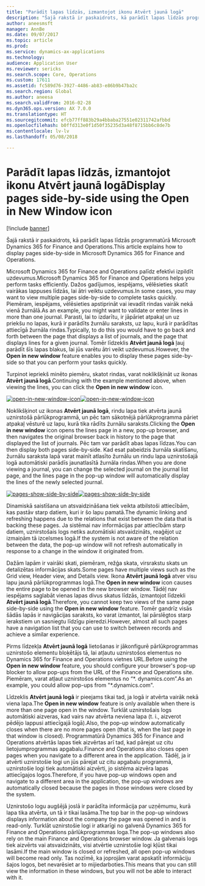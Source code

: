```yaml
---
title: "Parādīt lapas līdzās, izmantojot ikonu Atvērt jaunā logā"
description: "Šajā rakstā ir paskaidrots, kā parādīt lapas līdzās programmatūrā Microsoft Dynamics 365 for Finance and Operations."
author: aneesmsft
manager: AnnBe
ms.date: 09/07/2017
ms.topic: article
ms.prod: 
ms.service: dynamics-ax-applications
ms.technology: 
audience: Application User
ms.reviewer: sericks
ms.search.scope: Core, Operations
ms.custom: 17611
ms.assetid: fc589d76-3927-4486-ab83-e86b9b47ba2c
ms.search.region: Global
ms.author: aneesa
ms.search.validFrom: 2016-02-28
ms.dyn365.ops.version: AX 7.0.0
ms.translationtype: HT
ms.sourcegitcommit: efcb77ff883b29a4bbaba27551e02311742afbbd
ms.openlocfilehash: b0ffd313e0f1d50f35235d3a48f8715bb6c8de7b
ms.contentlocale: lv-lv
ms.lasthandoff: 05/08/2018

---
```


# <a name="display-pages-side-by-side-using-the-open-in-new-window-icon"></a><span data-ttu-id="74871-103">Parādīt lapas līdzās, izmantojot ikonu Atvērt jaunā logā</span><span class="sxs-lookup"><span data-stu-id="74871-103">Display pages side-by-side using the Open in New Window icon</span></span>

[!include [banner](../includes/banner.md)]

<span data-ttu-id="74871-104">Šajā rakstā ir paskaidrots, kā parādīt lapas līdzās programmatūrā Microsoft Dynamics 365 for Finance and Operations.</span><span class="sxs-lookup"><span data-stu-id="74871-104">This article explains how to display pages side-by-side in Microsoft Dynamics 365 for Finance and Operations.</span></span>

<span data-ttu-id="74871-105">Microsoft Dynamics 365 for Finance and Operations palīdz efektīvi izpildīt uzdevumus.</span><span class="sxs-lookup"><span data-stu-id="74871-105">Microsoft Dynamics 365 for Finance and Operations helps you perform tasks efficiently.</span></span> <span data-ttu-id="74871-106">Dažos gadījumos, iespējams, vēlēsieties skatīt vairākas lappuses līdzās, lai ātri veiktu uzdevumus.</span><span class="sxs-lookup"><span data-stu-id="74871-106">In some cases, you may want to view multiple pages side-by-side to complete tasks quickly.</span></span> <span data-ttu-id="74871-107">Piemēram, iespējams, vēlēsieties apstiprināt vai ievadīt rindas vairāk nekā vienā žurnālā.</span><span class="sxs-lookup"><span data-stu-id="74871-107">As an example, you might want to validate or enter lines in more than one journal.</span></span> <span data-ttu-id="74871-108">Parasti, lai to izdarītu, ir jāpāriet atpakaļ un uz priekšu no lapas, kurā ir parādīts žurnālu saraksts, uz lapu, kurā ir parādītas attiecīgā žurnāla rindas.</span><span class="sxs-lookup"><span data-stu-id="74871-108">Typically, to do this you would have to go back and forth between the page that displays a list of journals, and the page that displays lines for a given journal.</span></span> <span data-ttu-id="74871-109">Tomēr līdzeklis **Atvērt jaunā logā** ļauj parādīt šīs lapas blakus, lai jūs varētu ātri veikt uzdevumus.</span><span class="sxs-lookup"><span data-stu-id="74871-109">However, the **Open in new window** feature enables you to display these pages side-by-side so that you can perform your tasks quickly.</span></span> 

<span data-ttu-id="74871-110">Turpinot iepriekš minēto piemēru, skatot rindas, varat noklikšķināt uz ikonas **Atvērt jaunā logā**.</span><span class="sxs-lookup"><span data-stu-id="74871-110">Continuing with the example mentioned above, when viewing the lines, you can click the **Open in new window** icon.</span></span> 

<span data-ttu-id="74871-111">[![open-in-new-window-icon](./media/open-in-new-window-icon.png)](./media/open-in-new-window-icon.png)</span><span class="sxs-lookup"><span data-stu-id="74871-111">[![open-in-new-window-icon](./media/open-in-new-window-icon.png)](./media/open-in-new-window-icon.png)</span></span> 

<span data-ttu-id="74871-112">Noklikšķinot uz ikonas **Atvērt jaunā logā**, rindu lapa tiek atvērta jaunā uznirstošā pārlūkprogrammā, un pēc tam sākotnējā pārlūkprogramma pāriet atpakaļ vēsturē uz lapu, kurā tika rādīts žurnālu saraksts.</span><span class="sxs-lookup"><span data-stu-id="74871-112">Clicking the **Open in new window** icon opens the lines page in a new, pop-up browser, and then navigates the original browser back in history to the page that displayed the list of journals.</span></span> <span data-ttu-id="74871-113">Pēc tam var parādīt abas lapas līdzas.</span><span class="sxs-lookup"><span data-stu-id="74871-113">You can then display both pages side-by-side.</span></span> <span data-ttu-id="74871-114">Kad esat pabeidzis žurnāla skatīšanu, žurnālu saraksta lapā varat mainīt atlasīto žurnālu un rindu lapa uznirstošajā logā automātiski parādīs jaunatlasītā žurnāla rindas.</span><span class="sxs-lookup"><span data-stu-id="74871-114">When you are done viewing a journal, you can change the selected journal on the journal list page, and the lines page in the pop-up window will automatically display the lines of the newly selected journal.</span></span> 

<span data-ttu-id="74871-115">[![pages-show-side-by-side](./media/pages-show-side-by-side.png)](./media/pages-show-side-by-side.png)</span><span class="sxs-lookup"><span data-stu-id="74871-115">[![pages-show-side-by-side](./media/pages-show-side-by-side.png)](./media/pages-show-side-by-side.png)</span></span> 

<span data-ttu-id="74871-116">Dinamiskā saistīšana un atsvaidzināšana tiek veikta atbilstoši attiecībām, kas pastāv starp datiem, kuri ir šo lapu pamatā.</span><span class="sxs-lookup"><span data-stu-id="74871-116">The dynamic linking and refreshing happens due to the relations that exist between the data that is backing these pages.</span></span> <span data-ttu-id="74871-117">Ja sistēmai nav informācijas par attiecībām starp datiem, uznirstošais logs netiks automātiski atsvaidzināts, reaģējot uz izmaiņām tā izcelsmes logā.</span><span class="sxs-lookup"><span data-stu-id="74871-117">If the system is not aware of the relation between the data, the pop-up window will not refresh automatically in response to a change in the window it originated from.</span></span> 

<span data-ttu-id="74871-118">Dažām lapām ir vairāki skati, piemēram, režģa skata, virsrakstu skats un detalizētas informācijas skats.</span><span class="sxs-lookup"><span data-stu-id="74871-118">Some pages have multiple views such as the Grid view, Header view, and Details view.</span></span> <span data-ttu-id="74871-119">Ikona **Atvērt jaunā logā** atver visu lapu jaunā pārlūkprogrammas logā.</span><span class="sxs-lookup"><span data-stu-id="74871-119">The **Open in new window** icon causes the entire page to be opened in the new browser window.</span></span> <span data-ttu-id="74871-120">Tādēļ nav iespējams saglabāt vienas lapas divus skatus līdzās, izmantojot līdzekli **Atvērt jaunā logā**.</span><span class="sxs-lookup"><span data-stu-id="74871-120">Therefore, you cannot keep two views of the same page side-by-side using the **Open in new window** feature.</span></span> <span data-ttu-id="74871-121">Tomēr gandrīz visās šādās lapās ir navigācijas saraksts, ko varat izmantot, lai pārslēgtos starp ierakstiem un sasniegtu līdzīgu pieredzi.</span><span class="sxs-lookup"><span data-stu-id="74871-121">However, almost all such pages have a navigation list that you can use to switch between records and achieve a similar experience.</span></span> 

<span data-ttu-id="74871-122">Pirms līdzekļa **Atvērt jaunā logā** lietošanas ir jākonfigurē pārlūkprogrammas uznirstošo elementu bloķētājs tā, lai atļautu uznirstošos elementus no Dynamics 365 for Finance and Operations vietnes URL.</span><span class="sxs-lookup"><span data-stu-id="74871-122">Before using the **Open in new window** feature, you should configure your browser's pop-up blocker to allow pop-ups from the URL of the Finance and Operations site.</span></span> <span data-ttu-id="74871-123">Piemēram, varat atļaut uznirstošos elementus no “\*. dynamics.com”.</span><span class="sxs-lookup"><span data-stu-id="74871-123">As an example, you could allow pop-ups from "\*.dynamics.com".</span></span> 

<span data-ttu-id="74871-124">Līdzeklis **Atvērt jaunā logā** ir pieejams tikai tad, ja logā ir atvērta vairāk nekā viena lapa.</span><span class="sxs-lookup"><span data-stu-id="74871-124">The **Open in new window** feature is only available when there is more than one page open in the window.</span></span> <span data-ttu-id="74871-125">Turklāt uznirstošais logs automātiski aizveras, kad vairs nav atvērta neviena lapa (t. i., aizverot pēdējo lappusi attiecīgajā logā).</span><span class="sxs-lookup"><span data-stu-id="74871-125">Also, the pop-up window automatically closes when there are no more pages open (that is, when the last page in that window is closed).</span></span> <span data-ttu-id="74871-126">Programmatūrā Dynamics 365 for Finance and Operations atvērtās lapas tiek aizvērtas arī tad, kad pārejat uz citu lietojumprogrammas apgabalu.</span><span class="sxs-lookup"><span data-stu-id="74871-126">Finance and Operations also closes open pages when you navigate to a different area in the application.</span></span> <span data-ttu-id="74871-127">Tādēļ, ja ir atvērti uznirstošie logi un jūs pārejat uz citu apgabalu programmā, uznirstošie logi tiek automātiski aizvērti, jo sistēma aizvēra lapas attiecīgajos logos.</span><span class="sxs-lookup"><span data-stu-id="74871-127">Therefore, if you have pop-up windows open and navigate to a different area in the application, the pop-up windows are automatically closed because the pages in those windows were closed by the system.</span></span> 

<span data-ttu-id="74871-128">Uznirstošo logu augšējā joslā ir parādīta informācija par uzņēmumu, kurā lapa tika atvērta, un tā ir tikai lasāma.</span><span class="sxs-lookup"><span data-stu-id="74871-128">The top bar in the pop-up windows displays information about the company the page was opened in and is read-only.</span></span> <span data-ttu-id="74871-129">Turklāt uznirstošie logi ir atkarīgi no galvenā Dynamics 365 for Finance and Operations pārlūkprogrammas loga.</span><span class="sxs-lookup"><span data-stu-id="74871-129">The pop-up windows also rely on the main Finance and Operations browser window.</span></span> <span data-ttu-id="74871-130">Ja galvenais logs tiek aizvērts vai atsvaidzināts, visi atvērtie uznirstošie logi kļūst tikai lasāmi.</span><span class="sxs-lookup"><span data-stu-id="74871-130">If the main window is closed or refreshed, all open pop-up windows will become read only.</span></span> <span data-ttu-id="74871-131">Tas nozīmē, ka joprojām varat apskatīt informāciju šajos logos, bet nevarēsiet ar to mijiedarboties.</span><span class="sxs-lookup"><span data-stu-id="74871-131">This means that you can still view the information in these windows, but you will not be able to interact with it.</span></span>




